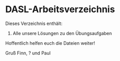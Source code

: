 # DASL-Arbeitsverzeichnis

Dieses Verzeichnis enthält:

1. Alle unsere Lösungen zu den Übungsaufgaben

Hoffentlich helfen euch die Dateien weiter!

Gruß
Finn, ? und Paul